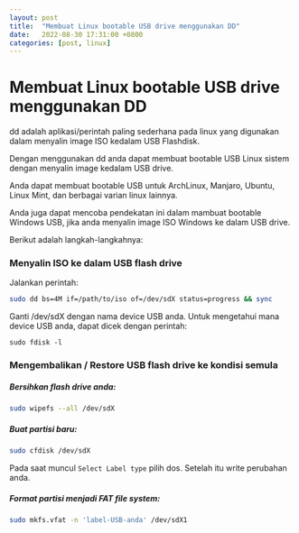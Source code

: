 ```yaml
---
layout: post
title:  "Membuat Linux bootable USB drive menggunakan DD"
date:   2022-08-30 17:31:00 +0800
categories: [post, linux]
---
```


# Membuat Linux bootable USB drive menggunakan DD

dd adalah aplikasi/perintah paling sederhana pada linux yang digunakan dalam menyalin image ISO kedalam USB Flashdisk.

Dengan menggunakan dd anda dapat membuat bootable USB Linux sistem dengan menyalin image kedalam USB drive.

Anda dapat membuat bootable USB untuk ArchLinux, Manjaro, Ubuntu, Linux Mint, dan berbagai varian linux lainnya.

Anda juga dapat mencoba pendekatan ini dalam mambuat bootable Windows USB, jika anda menyalin image ISO Windows ke dalam USB drive.

Berikut adalah langkah-langkahnya:

### Menyalin ISO ke dalam USB flash drive
Jalankan perintah:
```bash
sudo dd bs=4M if=/path/to/iso of=/dev/sdX status=progress && sync
```

Ganti /dev/sdX dengan nama device USB anda.
Untuk mengetahui mana device USB anda, dapat dicek dengan perintah:
```
sudo fdisk -l
```

### Mengembalikan / Restore USB flash drive ke kondisi semula

##### Bersihkan flash drive anda:
```bash
sudo wipefs --all /dev/sdX
```

##### Buat partisi baru:
```bash
sudo cfdisk /dev/sdX
```
Pada saat muncul `Select Label type` pilih dos. Setelah itu write perubahan anda.

##### Format partisi menjadi FAT file system:
```bash
sudo mkfs.vfat -n 'label-USB-anda' /dev/sdX1
```